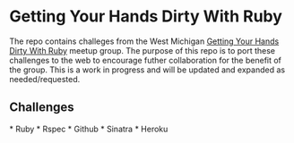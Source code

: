 <h1>Getting Your Hands Dirty With Ruby</h1>

The repo contains challeges from the West Michigan <a href="http://www.meetup.com/mi-ruby/">Getting Your Hands Dirty With Ruby</a> meetup group.  The purpose of this repo is to port these challenges to the web to encourage futher collaboration for the benefit of the group.  This is a work in progress and will be updated and expanded as needed/requested.

<h2>Challenges</h2>
* Ruby
* Rspec
* Github
* Sinatra
* Heroku
